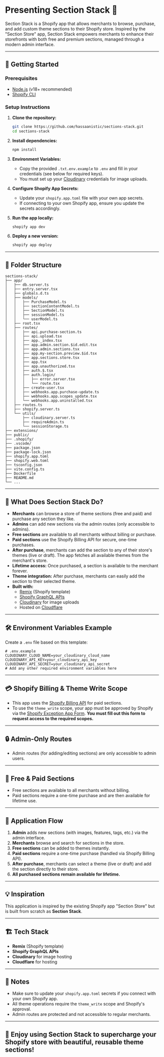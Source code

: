 # Presenting **Section Stack** 🧩

Section Stack is a Shopify app that allows merchants to browse, purchase, and add custom theme sections to their Shopify store. Inspired by the "Section Store" app, Section Stack empowers merchants to enhance their storefronts with both free and premium sections, managed through a modern admin interface.

---

## 🚀 Getting Started

### **Prerequisites**
- [Node.js](https://nodejs.org/) (v18+ recommended)
- [Shopify CLI](https://shopify.dev/docs/apps/tools/cli/installation)

### **Setup Instructions**

1. **Clone the repository:**
   ```bash
   git clone https://github.com/hassaanistic/sections-stack.git
   cd sections-stack
   ```

2. **Install dependencies:**
   ```bash
   npm install
   ```

3. **Environment Variables:**
   - Copy the provided `.txt.env.example` to `.env` and fill in your credentials (see below for required keys).
   - You must set up your [Cloudinary](https://cloudinary.com/) credentials for image uploads.

4. **Configure Shopify App Secrets:**
   - Update your `shopify.app.toml` file with your own app secrets.
   - If connecting to your own Shopify app, ensure you update the secrets accordingly.

5. **Run the app locally:**
   ```bash
   shopify app dev
   ```

6. **Deploy a new version:**
   ```bash
   shopify app deploy
   ```

---

## 📁 Folder Structure

```text
sections-stack/
├── app/
│   ├── db.server.ts
│   ├── entry.server.tsx
│   ├── globals.d.ts
│   ├── models/
│   │   ├── PurchaseModel.ts
│   │   ├── sectionContentModel.ts
│   │   ├── SectionModel.ts
│   │   ├── sessionModel.ts
│   │   └── userModel.ts
│   ├── root.tsx
│   ├── routes/
│   │   ├── api.purchase-section.ts
│   │   ├── api.upload.tsx
│   │   ├── app._index.tsx
│   │   ├── app.admin.section.$id.edit.tsx
│   │   ├── app.admin.sections.tsx
│   │   ├── app.my-section.preview.$id.tsx
│   │   ├── app.sections.store.tsx
│   │   ├── app.tsx
│   │   ├── app.unauthorized.tsx
│   │   ├── auth.$.tsx
│   │   ├── auth.login/
│   │   │   ├── error.server.tsx
│   │   │   └── route.tsx
│   │   ├── create-user.tsx
│   │   ├── webhooks.app.purchase-update.ts
│   │   ├── webhooks.app.scopes_update.tsx
│   │   └── webhooks.app.uninstalled.tsx
│   ├── routes.ts
│   ├── shopify.server.ts
│   └── utils/
│       ├── cloudinary.server.ts
│       ├── requireAdmin.ts
│       └── sessionStorage.ts
├── extensions/
├── public/
├── .shopify/
├── .vscode/
├── package.json
├── package-lock.json
├── shopify.app.toml
├── shopify.web.toml
├── tsconfig.json
├── vite.config.ts
├── Dockerfile
├── README.md
└── ...
```

---

## 🌟 What Does Section Stack Do?

- **Merchants** can browse a store of theme sections (free and paid) and purchase any section they like.
- **Admins** can add new sections via the admin routes (only accessible to admins).
- **Free sections** are available to all merchants without billing or purchase.
- **Paid sections** use the Shopify Billing API for secure, one-time purchases.
- **After purchase**, merchants can add the section to any of their store's themes (live or draft). The app fetches all available themes from the merchant's store.
- **Lifetime access:** Once purchased, a section is available to the merchant forever.
- **Theme integration:** After purchase, merchants can easily add the section to their selected theme.
- **Built with:**
  - [Remix](https://remix.run/) (Shopify template)
  - [Shopify GraphQL APIs](https://shopify.dev/docs/api/admin-graphql)
  - [Cloudinary](https://cloudinary.com/) for image uploads
  - Hosted on [Cloudflare](https://www.cloudflare.com/)

---

## 🛠️ Environment Variables Example

Create a `.env` file based on this template:

```env
# .env.example
CLOUDINARY_CLOUD_NAME=your_cloudinary_cloud_name
CLOUDINARY_API_KEY=your_cloudinary_api_key
CLOUDINARY_API_SECRET=your_cloudinary_api_secret
# Add any other required environment variables here
```

---

## 💳 Shopify Billing & Theme Write Scope

- This app uses the [Shopify Billing API](https://shopify.dev/docs/api/billing) for paid sections.
- To use the `theme_write` scope, your app must be approved by Shopify via the [Shopify Exception App Form](https://docs.google.com/forms/d/e/1FAIpQLSfZTB1vxFC5d1-GPdqYunWRGUoDcOheHQzfK2RoEFEHrknt5g/viewform). **You must fill out this form to request access to the required scopes.**

---

## 🔒 Admin-Only Routes
- Admin routes (for adding/editing sections) are only accessible to admin users.

---

## 🎁 Free & Paid Sections
- Free sections are available to all merchants without billing.
- Paid sections require a one-time purchase and are then available for lifetime use.

---

## 🛒 Application Flow
1. **Admin** adds new sections (with images, features, tags, etc.) via the admin interface.
2. **Merchants** browse and search for sections in the store.
3. **Free sections** can be added to themes instantly.
4. **Paid sections** require a one-time purchase (handled via Shopify Billing API).
5. **After purchase**, merchants can select a theme (live or draft) and add the section directly to their store.
6. **All purchased sections remain available for lifetime.**

---

## 💡 Inspiration
This application is inspired by the existing Shopify app "Section Store" but is built from scratch as **Section Stack**.

---

## 🏗️ Tech Stack
- **Remix** (Shopify template)
- **Shopify GraphQL APIs**
- **Cloudinary** for image hosting
- **Cloudflare** for hosting

---

## 📢 Notes
- Make sure to update your `shopify.app.toml` secrets if you connect with your own Shopify app.
- All theme operations require the `theme_write` scope and Shopify's approval.
- Admin routes are protected and not accessible to regular merchants.

---

## 🙌 Enjoy using **Section Stack** to supercharge your Shopify store with beautiful, reusable theme sections!
